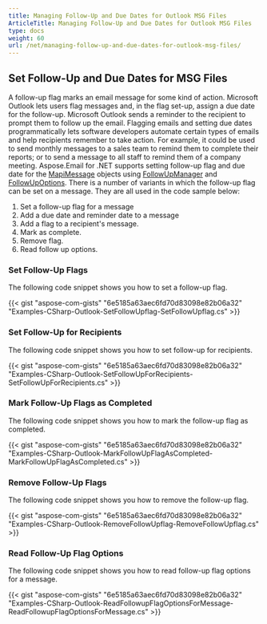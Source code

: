 ```yaml
---
title: Managing Follow-Up and Due Dates for Outlook MSG Files
ArticleTitle: Managing Follow-Up and Due Dates for Outlook MSG Files
type: docs
weight: 60
url: /net/managing-follow-up-and-due-dates-for-outlook-msg-files/
---
```



## **Set Follow-Up and Due Dates for MSG Files**

A follow-up flag marks an email message for some kind of action. Microsoft Outlook lets users flag messages and, in the flag set-up, assign a due date for the follow-up. Microsoft Outlook sends a reminder to the recipient to prompt them to follow up the email. Flagging emails and setting due dates programmatically lets software developers automate certain types of emails and help recipients remember to take action. For example, it could be used to send monthly messages to a sales team to remind them to complete their reports; or to send a message to all staff to remind them of a company meeting. Aspose.Email for .NET supports setting follow-up flag and due date for the [MapiMessage](https://reference.aspose.com/email/net/aspose.email.mapi/mapimessage/) objects using [FollowUpManager](https://reference.aspose.com/email/net/aspose.email.mapi/followupmanager/) and [FollowUpOptions](https://reference.aspose.com/email/net/aspose.email.mapi/followupoptions/). There is a number of variants in which the follow-up flag can be set on a message. They are all used in the code sample below:

1. Set a follow-up flag for a message
1. Add a due date and reminder date to a message
1. Add a flag to a recipient's message.
1. Mark as complete.
1. Remove flag.
1. Read follow up options.

### **Set Follow-Up Flags**

The following code snippet shows you how to set a follow-up flag.

{{< gist "aspose-com-gists" "6e5185a63aec6fd70d83098e82b06a32" "Examples-CSharp-Outlook-SetFollowUpflag-SetFollowUpflag.cs" >}}

### **Set Follow-Up for Recipients**

The following code snippet shows you how to set follow-up for recipients.

{{< gist "aspose-com-gists" "6e5185a63aec6fd70d83098e82b06a32" "Examples-CSharp-Outlook-SetFollowUpForRecipients-SetFollowUpForRecipients.cs" >}}

### **Mark Follow-Up Flags as Completed**

The following code snippet shows you how to mark the follow-up flag as completed.

{{< gist "aspose-com-gists" "6e5185a63aec6fd70d83098e82b06a32" "Examples-CSharp-Outlook-MarkFollowUpFlagAsCompleted-MarkFollowUpFlagAsCompleted.cs" >}}

### **Remove Follow-Up Flags**

The following code snippet shows you how to remove the follow-up flag.

{{< gist "aspose-com-gists" "6e5185a63aec6fd70d83098e82b06a32" "Examples-CSharp-Outlook-RemoveFollowUpflag-RemoveFollowUpflag.cs" >}}

### **Read Follow-Up Flag Options**

The following code snippet shows you how to read follow-up flag options for a message.

{{< gist "aspose-com-gists" "6e5185a63aec6fd70d83098e82b06a32" "Examples-CSharp-Outlook-ReadFollowupFlagOptionsForMessage-ReadFollowupFlagOptionsForMessage.cs" >}}

